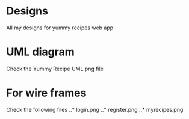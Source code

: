 # Designs
All my designs for yummy recipes web app
# UML diagram
Check the Yummy Recipe UML.png file
# For wire frames
Check the following files
..* login.png
..* register.png
..* myrecipes.png